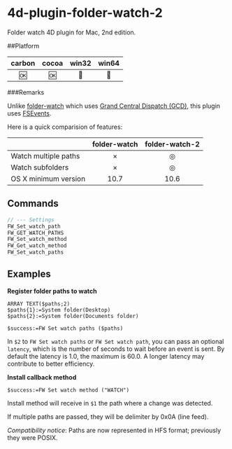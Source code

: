 # 4d-plugin-folder-watch-2
Folder watch 4D plugin for Mac, 2nd edition.

##Platform

| carbon | cocoa | win32 | win64 |
|:------:|:-----:|:---------:|:---------:|
|🆗|🆗|🚫|🚫|

###Remarks

Unlike [folder-watch](https://github.com/miyako/4d-plugin-folder-watch) which uses [Grand Central Dispatch (GCD)](https://developer.apple.com/library/ios/documentation/Performance/Reference/GCD_libdispatch_Ref/), this plugin uses [FSEvents](https://developer.apple.com/library/mac/documentation/Darwin/Reference/FSEvents_Ref/index.html#//apple_ref/doc/constant_group/FSEventStreamCreateFlags).

Here is a quick comparision of features:

|  | folder-watch | folder-watch-2 |
| :------------- | :-------------: | :-------------: |
| Watch multiple paths | × | ◎ |
| Watch subfolders | × | ◎ |
| OS X minimum version | 10.7 | 10.6 |

Commands
---

```c
// --- Settings
FW_Set_watch_path
FW_GET_WATCH_PATHS
FW_Set_watch_method
FW_Get_watch_method
FW_Set_watch_paths
```

Examples
---
**Register folder paths to watch**

```
ARRAY TEXT($paths;2)
$paths{1}:=System folder(Desktop)
$paths{2}:=System folder(Documents folder)

$success:=FW Set watch paths ($paths)
```

In ``$2`` to ``FW Set watch paths`` or ``FW Set watch path``, you can pass an optional ``latency``, which is the number of seconds to wait before an event is sent. By default the latency is 1.0, the maximum is 60.0. A longer latency may contribute to better efficiency.

**Install callback method**

```
$success:=FW Set watch method ("WATCH")
```

Install method will receive in ``$1`` the path where a change was detected.

If multiple paths are passed, they will be delimiter by 0x0A (line feed).

*Compatibility notice*: Paths are now represented in HFS format; previously they were POSIX.
